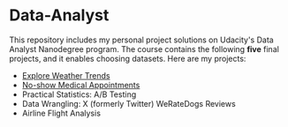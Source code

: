 # Data-Analyst
This repository includes my personal project solutions on Udacity's Data Analyst Nanodegree program. The course contains the following **five** final projects, and it enables choosing datasets. Here are my projects:

* [Explore Weather Trends](https://github.com/SaydobidXusanov/Data-Analyst/tree/main/Explore-Weather-Trends)
* [No-show Medical Appointments](https://github.com/SaydobidXusanov/Data-Analyst/tree/main/No-show%20Medical%20Appointments)
* Practical Statistics: A/B Testing
* Data Wrangling: X (formerly Twitter) WeRateDogs Reviews
* Airline Flight Analysis
